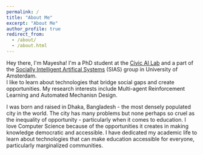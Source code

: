 ```yaml
---
permalink: /
title: "About Me"
excerpt: "About Me"
author_profile: true
redirect_from: 
  - /about/
  - /about.html
---
```

Hey there, I'm Mayesha! I'm a PhD student at the [Civic AI Lab](https://www.civic-ai.nl/) and a part of the [Socially Intelligent Artifical Systems](https://www.sias-uva.nl/) (SIAS) group in University of Amsterdam.  
I like to learn about technologies that bridge social gaps and create opportunities. 
My research interests include Multi-agent Reinforcement Learning and Automated Mechanisn Design. 

I was born and raised in Dhaka, Bangladesh - the most densely populated city in the world. The city has many problems but none perhaps so cruel as the inequality of opportunity - particularly when it comes to education. 
I love Computer Science because of the opportunities it creates in making knowledge democratic and accessible. I have dedicated my academic life to learn about technologies that can make education accessible for everyone, particularly marginalized communities. 

